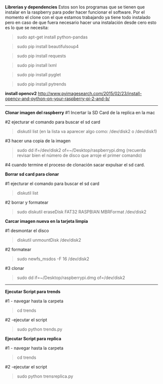 

**Librerias y dependencies**
Estos son los programas que se tienen que instalar en la raspberry para poder hacer funcionar el software. 
Por el momento el clone con el que estamos trabajando ya tiene todo instalado pero en caso de que fuera necesario hacer una instalación desde cero esto es lo que se necesita: 

>sudo apt-get install python-pandas

>sudo pip install beautifulsoup4

>sudo pip install requests

>sudo pip install lxml

>sudo pip install pyglet

>sudo pip install pytrends

**install opencv2**
http://www.pyimagesearch.com/2015/02/23/install-opencv-and-python-on-your-raspberry-pi-2-and-b/

 ______________________________________________________________________________

**Clonar imagen del raspberry**
#1 Incertar la SD Card de la replica en la mac

#2 ejecturar el comando para buscar el sd card
>diskutil list
(en la lista va aparecer algo como: /dev/disk2 o /dev/disk1)

#3 hacer una copia de la imagen 
>sudo dd if=/dev/disk2 of=~/Desktop/raspberrypi.dmg
(recuerda revisar bien el número de disco que arroje el primer comando)

#4 cuando termine el proceso de clonación sacar expulsar el sd card.

**Borrar sd card para clonar**

#1 ejecturar el comando para buscar el sd card
>diskutil list

#2 borrar y formatear 
>sudo diskutil eraseDisk FAT32 RASPBIAN MBRFormat /dev/disk2

**Carcar imagen nueva en la tarjeta limpia**

#1 desmontar el disco
>diskutil unmountDisk /dev/disk2

#2 formatear
>sudo newfs_msdos -F 16 /dev/disk2

#3 clonar
>sudo dd if=~/Desktop/raspberrypi.dmg of=/dev/disk2

 ______________________________________________________________________________

**Ejecutar Script para trends**

#1 - navegar hasta la carpeta
>cd trends

#2 -ejecutar el script 
>sudo python trends.py

**Ejecutar Script para replica**

#1 - navegar hasta la carpeta
>cd trends

#2 -ejecutar el script 
>sudo python trensreplica.py
